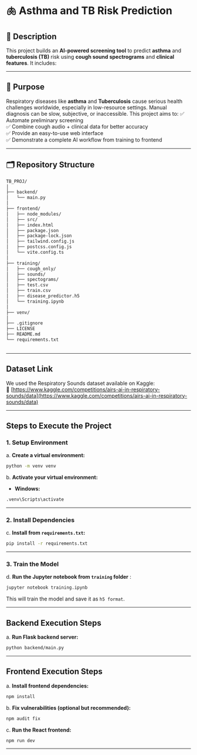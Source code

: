 # 🫁 Asthma and TB Risk Prediction 

## 📜 Description
This project builds an **AI-powered screening tool** to predict **asthma** and **tuberculosis (TB)** risk using **cough sound spectrograms** and **clinical features**. It includes:

---

## 🎯 Purpose
Respiratory diseases like **asthma** and **Tuberculosis** cause serious health challenges worldwide, especially in low-resource settings. Manual diagnosis can be slow, subjective, or inaccessible. This project aims to:
✅ Automate preliminary screening  
✅ Combine cough audio + clinical data for better accuracy  
✅ Provide an easy-to-use web interface  
✅ Demonstrate a complete AI workflow from training to frontend

---

## 🗂️ Repository Structure

```bash
TB_PROJ/
│
├── backend/
│   └── main.py
│
├── frontend/
│   ├── node_modules/
│   ├── src/
│   ├── index.html
│   ├── package.json
│   ├── package-lock.json
│   ├── tailwind.config.js
│   ├── postcss.config.js
│   └── vite.config.ts
│
├── training/
│   ├── cough_only/
│   ├── sounds/
│   ├── spectograms/
│   ├── test.csv
│   ├── train.csv
│   ├── disease_predictor.h5
│   └── training.ipynb
│   
├── venv/
│
├── .gitignore
├── LICENSE
├── README.md
└── requirements.txt
            
```

---

## Dataset Link

We used the Respiratory Sounds dataset available on Kaggle:  
🔗 [https://www.kaggle.com/competitions/airs-ai-in-respiratory-sounds/data](https://www.kaggle.com/competitions/airs-ai-in-respiratory-sounds/data)

---


## Steps to Execute the Project

### 1. Setup Environment

a. **Create a virtual environment:**

```bash
python -m venv venv
```

b. **Activate your virtual environment:**

- **Windows:**
```bash
.venv\Scripts\activate
```

---

### 2. Install Dependencies

c. **Install from `requirements.txt`:**

```bash
pip install -r requirements.txt
```

---

### 3. Train the Model

d. **Run the Jupyter notebook from `training` folder** :

```bash
jupyter notebook training.ipynb
```

This will train the model and save it as `h5 format`.

---

## Backend Execution Steps

a. **Run Flask backend server:**

```bash
python backend/main.py
```

---

## Frontend Execution Steps

a. **Install frontend dependencies:**

```bash
npm install 
```

b. **Fix vulnerabilities (optional but recommended):**

```bash
npm audit fix
```

c. **Run the React frontend:**

```bash
npm run dev
```

---